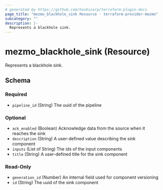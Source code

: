 ```yaml
---
# generated by https://github.com/hashicorp/terraform-plugin-docs
page_title: "mezmo_blackhole_sink Resource - terraform-provider-mezmo"
subcategory: ""
description: |-
  Represents a blackhole sink.
---
```


# mezmo_blackhole_sink (Resource)

Represents a blackhole sink.



<!-- schema generated by tfplugindocs -->
## Schema

### Required

- `pipeline_id` (String) The uuid of the pipeline

### Optional

- `ack_enabled` (Boolean) Acknowledge data from the source when it reaches the sink
- `description` (String) A user-defined value describing the sink component
- `inputs` (List of String) The ids of the input components
- `title` (String) A user-defined title for the sink component

### Read-Only

- `generation_id` (Number) An internal field used for component versioning
- `id` (String) The uuid of the sink component


